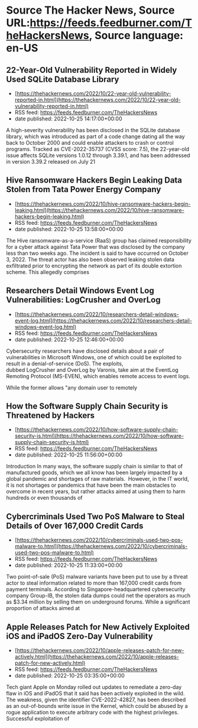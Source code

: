 # Source The Hacker News, Source URL:https://feeds.feedburner.com/TheHackersNews, Source language: en-US

## 22-Year-Old Vulnerability Reported in Widely Used SQLite Database Library
 - [https://thehackernews.com/2022/10/22-year-old-vulnerability-reported-in.html](https://thehackernews.com/2022/10/22-year-old-vulnerability-reported-in.html)
 - RSS feed: https://feeds.feedburner.com/TheHackersNews
 - date published: 2022-10-25 14:17:00+00:00

A high-severity vulnerability has been disclosed in the SQLite database library, which was introduced as part of a code change dating all the way back to October 2000 and could enable attackers to crash or control programs.
Tracked as CVE-2022-35737 (CVSS score: 7.5), the 22-year-old issue affects SQLite versions 1.0.12 through 3.39.1, and has been addressed in version 3.39.2 released on July 21

## Hive Ransomware Hackers Begin Leaking Data Stolen from Tata Power Energy Company
 - [https://thehackernews.com/2022/10/hive-ransomware-hackers-begin-leaking.html](https://thehackernews.com/2022/10/hive-ransomware-hackers-begin-leaking.html)
 - RSS feed: https://feeds.feedburner.com/TheHackersNews
 - date published: 2022-10-25 13:58:00+00:00

The Hive ransomware-as-a-service (RaaS) group has claimed responsibility for a cyber attack against Tata Power that was disclosed by the company less than two weeks ago.
The incident is said to have occurred on October 3, 2022. The threat actor has also been observed leaking stolen data exfiltrated prior to encrypting the network as part of its double extortion scheme.
This allegedly comprises

## Researchers Detail Windows Event Log Vulnerabilities: LogCrusher and OverLog
 - [https://thehackernews.com/2022/10/researchers-detail-windows-event-log.html](https://thehackernews.com/2022/10/researchers-detail-windows-event-log.html)
 - RSS feed: https://feeds.feedburner.com/TheHackersNews
 - date published: 2022-10-25 12:46:00+00:00

Cybersecurity researchers have disclosed details about a pair of vulnerabilities in Microsoft Windows, one of which could be exploited to result in a denial-of-service (DoS).
The exploits, dubbed LogCrusher and OverLog by Varonis, take aim at the EventLog Remoting Protocol (MS-EVEN), which enables remote access to event logs.
<!--adsense-->
While the former allows "any domain user to remotely

## How the Software Supply Chain Security is Threatened by Hackers
 - [https://thehackernews.com/2022/10/how-software-supply-chain-security-is.html](https://thehackernews.com/2022/10/how-software-supply-chain-security-is.html)
 - RSS feed: https://feeds.feedburner.com/TheHackersNews
 - date published: 2022-10-25 11:56:00+00:00

Introduction
In many ways, the software supply chain is similar to that of manufactured goods, which we all know has been largely impacted by a global pandemic and shortages of raw materials. 
However, in the IT world, it is not shortages or pandemics that have been the main obstacles to overcome in recent years, but rather attacks aimed at using them to harm hundreds or even thousands of

## Cybercriminals Used Two PoS Malware to Steal Details of Over 167,000 Credit Cards
 - [https://thehackernews.com/2022/10/cybercriminals-used-two-pos-malware-to.html](https://thehackernews.com/2022/10/cybercriminals-used-two-pos-malware-to.html)
 - RSS feed: https://feeds.feedburner.com/TheHackersNews
 - date published: 2022-10-25 11:33:00+00:00

Two point-of-sale (PoS) malware variants have been put to use by a threat actor to steal information related to more than 167,000 credit cards from payment terminals.
According to Singapore-headquartered cybersecurity company Group-IB, the stolen data dumps could net the operators as much as $3.34 million by selling them on underground forums.
While a significant proportion of attacks aimed at

## Apple Releases Patch for New Actively Exploited iOS and iPadOS Zero-Day Vulnerability
 - [https://thehackernews.com/2022/10/apple-releases-patch-for-new-actively.html](https://thehackernews.com/2022/10/apple-releases-patch-for-new-actively.html)
 - RSS feed: https://feeds.feedburner.com/TheHackersNews
 - date published: 2022-10-25 03:35:00+00:00

Tech giant Apple on Monday rolled out updates to remediate a zero-day flaw in iOS and iPadOS that it said has been actively exploited in the wild.
The weakness, given the identifier CVE-2022-42827, has been described as an out-of-bounds write issue in the Kernel, which could be abused by a rogue application to execute arbitrary code with the highest privileges.
Successful exploitation of
